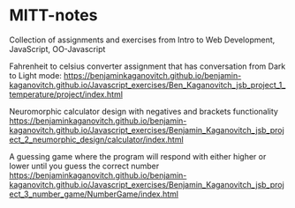 # MITT-notes
Collection of assignments and exercises from Intro to Web Development, JavaScript, OO-Javascript

Fahrenheit to celsius converter assignment that has conversation from Dark to Light mode:
https://benjaminkaganovitch.github.io/benjamin-kaganovitch.github.io/Javascript_exercises/Ben_Kaganovitch_jsb_project_1_temperature/project/index.html

Neuromorphic calculator design with negatives and brackets functionality
https://benjaminkaganovitch.github.io/benjamin-kaganovitch.github.io/Javascript_exercises/Benjamin_Kaganovitch_jsb_project_2_neumorphic_design/calculator/index.html

A guessing game where the program will respond with either higher or lower until you guess the correct number
https://benjaminkaganovitch.github.io/benjamin-kaganovitch.github.io/Javascript_exercises/Benjamin_Kaganovitch_jsb_project_3_number_game/NumberGame/index.html


